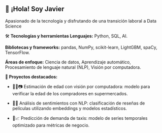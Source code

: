 ## 👋 ¡Hola! Soy Javier

Apasionado de la tecnología y disfrutando de una transición laboral a Data Science 

🛠 **Tecnologías y herramientas Lenguajes:** Python, SQL, AI.

**Bibliotecas y frameworks:** pandas, NumPy, scikit-learn, LightGBM, spaCy, TensorFlow.

**Áreas de enfoque:** Ciencia de datos, Aprendizaje automático, Procesamiento de lenguaje natural (NLP), Visión por computadora.

**🚀 Proyectos destacados:**

- 🧑‍🦳📷 Estimación de edad con visión por computadora: modelo para verificar la edad de los compradores en supermercados.

- 🤖💬 Análisis de sentimientos con NLP: clasificación de reseñas de películas utilizando embeddings y modelos estadísticos.

- 🚕📈 Predicción de demanda de taxis: modelo de series temporales optimizado para métricas de negocio.
<!--
**SucoJavi/SucoJavi** is a ✨ _special_ ✨ repository because its `README.md` (this file) appears on your GitHub profile.

Here are some ideas to get you started:

- 🔭 I’m currently working on ...
- 🌱 I’m currently learning ...
- 👯 I’m looking to collaborate on ...
- 🤔 I’m looking for help with ...
- 💬 Ask me about ...
- 📫 How to reach me: ...
- 😄 Pronouns: ...
- ⚡ Fun fact: ...
-->
